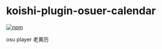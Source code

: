 # koishi-plugin-osuer-calendar

[![npm](https://img.shields.io/npm/v/koishi-plugin-osuer-calendar?style=flat-square)](https://www.npmjs.com/package/koishi-plugin-osuer-calendar)

osu player 老黄历
